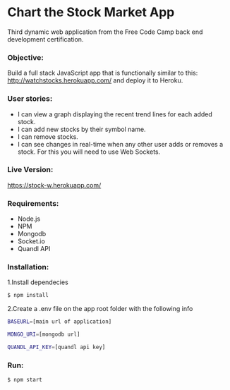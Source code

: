 # Chart the Stock Market App

Third dynamic web application from the Free Code Camp back end development certification.

### Objective: 
Build a full stack JavaScript app that is functionally similar to 
this: http://watchstocks.herokuapp.com/ and deploy it to Heroku.

### User stories: 

  - I can view a graph displaying the recent trend lines for each added stock.
  - I can add new stocks by their symbol name.
  - I can remove stocks.
  - I can see changes in real-time when any other user adds or removes a stock. For this you will need to use Web Sockets.

### Live Version:
https://stock-w.herokuapp.com/

### Requirements:
- Node.js
- NPM
- Mongodb
- Socket.io
- Quandl API

### Installation:

1.Install dependecies 

```sh
$ npm install
```

2.Create a .env file on the app root folder with the following info

```sh
BASEURL=[main url of application]

MONGO_URI=[mongodb url]

QUANDL_API_KEY=[quandl api key]
```
### Run:

```sh
$ npm start
```